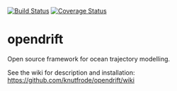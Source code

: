 [![Build Status](https://travis-ci.org/knutfrode/opendrift.svg?branch=master)](https://travis-ci.org/knutfrode/opendrift)
[![Coverage Status](https://coveralls.io/repos/github/knutfrode/opendrift/badge.svg?branch=master)](https://coveralls.io/github/knutfrode/opendrift?branch=master)

opendrift
=========

Open source framework for ocean trajectory modelling.

See the wiki for description and installation: https://github.com/knutfrode/opendrift/wiki
